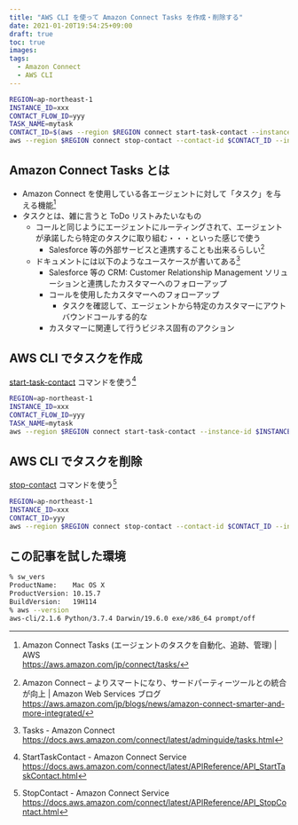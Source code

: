 ```yaml
---
title: "AWS CLI を使って Amazon Connect Tasks を作成・削除する"
date: 2021-01-20T19:54:25+09:00
draft: true
toc: true
images:
tags: 
  - Amazon Connect
  - AWS CLI
---
```


<!--more-->

```bash
REGION=ap-northeast-1
INSTANCE_ID=xxx
CONTACT_FLOW_ID=yyy
TASK_NAME=mytask
CONTACT_ID=$(aws --region $REGION connect start-task-contact --instance-id $INSTANCE_ID --contact-flow-id $CONTACT_FLOW_ID --name $TASK_NAME --query ContactId --output text)
aws --region $REGION connect stop-contact --contact-id $CONTACT_ID --instance-id $INSTANCE_ID
```


## Amazon Connect Tasks とは

- Amazon Connect を使用している各エージェントに対して「タスク」を与える機能[^1]
- タスクとは、雑に言うと ToDo リストみたいなもの
  - コールと同じようにエージェントにルーティングされて、エージェントが承諾したら特定のタスクに取り組む・・・といった感じで使う
    - Salesforce 等の外部サービスと連携することも出来るらしい[^2]
  - ドキュメントには以下のようなユースケースが書いてある[^3]
    - Salesforce 等の CRM: Customer Relationship Management ソリューションと連携したカスタマーへのフォローアップ
    - コールを使用したカスタマーへのフォローアップ
      - タスクを確認して、エージェントから特定のカスタマーにアウトバウンドコールする的な
    - カスタマーに関連して行うビジネス固有のアクション


## AWS CLI でタスクを作成

[start-task-contact](https://awscli.amazonaws.com/v2/documentation/api/latest/reference/connect/start-task-contact.html) コマンドを使う[^4]

```bash
REGION=ap-northeast-1
INSTANCE_ID=xxx
CONTACT_FLOW_ID=yyy
TASK_NAME=mytask
aws --region $REGION connect start-task-contact --instance-id $INSTANCE_ID --contact-flow-id $CONTACT_FLOW_ID --name $TASK_NAME
```


## AWS CLI でタスクを削除

[stop-contact](https://awscli.amazonaws.com/v2/documentation/api/latest/reference/connect/stop-contact.html) コマンドを使う[^5]

```bash
REGION=ap-northeast-1
INSTANCE_ID=xxx
CONTACT_ID=yyy
aws --region $REGION connect stop-contact --contact-id $CONTACT_ID --instance-id $INSTANCE_ID
```


## この記事を試した環境

```zsh
% sw_vers
ProductName:    Mac OS X
ProductVersion: 10.15.7
BuildVersion:   19H114
% aws --version
aws-cli/2.1.6 Python/3.7.4 Darwin/19.6.0 exe/x86_64 prompt/off
```


[^1]: Amazon Connect Tasks (エージェントのタスクを自動化、追跡、管理) | AWS  
https://aws.amazon.com/jp/connect/tasks/

[^2]: Amazon Connect – よりスマートになり、サードパーティーツールとの統合が向上 | Amazon Web Services ブログ  
https://aws.amazon.com/jp/blogs/news/amazon-connect-smarter-and-more-integrated/

[^3]: Tasks - Amazon Connect  
https://docs.aws.amazon.com/connect/latest/adminguide/tasks.html

[^4]: StartTaskContact - Amazon Connect Service  
https://docs.aws.amazon.com/connect/latest/APIReference/API_StartTaskContact.html

[^5]: StopContact - Amazon Connect Service  
https://docs.aws.amazon.com/connect/latest/APIReference/API_StopContact.html

